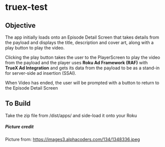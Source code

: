 # truex-test

## Objective
The app initially loads onto an Episode Detail Screen that takes details from the payload and displays the title, description and cover art, along with a play button to play the video.

Clicking the play button takes the user to the PlayerScreen to play the video from the payload and the player uses **Roku Ad Framework (RAF)** with **TrueX Ad Integration** and gets its data from the payload to be as a stand-in for server-side ad insertion (SSAI).  

When Video has ended, the user will be prompted with a button to return to the Episode Detail Screen

## To Build
Take the zip file from /dist/apps/ and side-load it onto your Roku



##### Picture credit
Picture from: https://images3.alphacoders.com/134/1348336.jpeg

